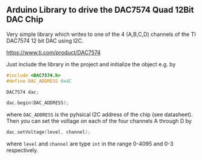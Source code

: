 Arduino Library to drive the DAC7574 Quad 12Bit DAC Chip
----

Very simple library which writes to one of the 4 (A,B,C,D) channels of the
TI DAC7574 12 bit DAC using I2C.

https://www.ti.com/product/DAC7574

Just include the library in the project and initialize the object e.g. by
```c++
#include <DAC7574.h>
#define DAC_ADDRESS 0x4C

DAC7574 dac;

dac.begin(DAC_ADDRESS);
```
where `DAC_ADDRESS` is the pyhsical I2C address of the chip (see datasheet). Then you can set the voltage on each of the four channels A through D by
```c++
dac.setVoltage(level, channel);
```
where `level` and `channel` are type `int` in the range 0-4095 and 0-3 respectively.
